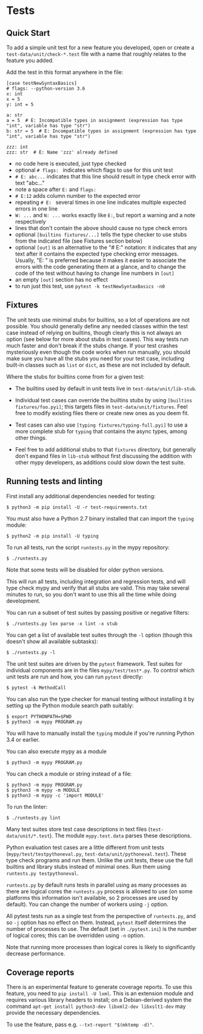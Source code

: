 Tests
=====


Quick Start
-----------

To add a simple unit test for a new feature you developed, open or create a
`test-data/unit/check-*.test` file with a name that roughly relates to the
feature you added.

Add the test in this format anywhere in the file:

    [case testNewSyntaxBasics]
    # flags: --python-version 3.6
    x: int
    x = 5
    y: int = 5

    a: str
    a = 5  # E: Incompatible types in assignment (expression has type "int", variable has type "str")
    b: str = 5  # E: Incompatible types in assignment (expression has type "int", variable has type "str")

    zzz: int
    zzz: str  # E: Name 'zzz' already defined

- no code here is executed, just type checked
- optional `# flags: ` indicates which flags to use for this unit test
- `# E: abc...` indicates that this line should result in type check error
with text "abc..."
- note a space after `E:` and `flags:`
- `# E:12` adds column number to the expected error
- repeating `# E: ` several times in one line indicates multiple expected errors in one line
- `W: ...` and `N: ...` works exactly like `E:`, but report a warning and a note respectively
- lines that don't contain the above should cause no type check errors
- optional `[builtins fixtures/...]` tells the type checker to use
stubs from the indicated file (see Fixtures section below)
- optional `[out]` is an alternative to the "# E:" notation: it indicates that
any text after it contains the expected type checking error messages.
Usually, "E: " is preferred because it makes it easier to associate the
errors with the code generating them at a glance, and to change the code of
the test without having to change line numbers in `[out]`
- an empty `[out]` section has no effect
- to run just this test, use `pytest -k testNewSyntaxBasics -n0`


Fixtures
--------

The unit tests use minimal stubs for builtins, so a lot of operations are not
possible. You should generally define any needed classes within the test case
instead of relying on builtins, though clearly this is not always an option
(see below for more about stubs in test cases). This way tests run much
faster and don't break if the stubs change. If your test crashes mysteriously
even though the code works when run manually, you should make sure you have
all the stubs you need for your test case, including built-in classes such as
`list` or `dict`, as these are not included by default.

Where the stubs for builtins come from for a given test:

- The builtins used by default in unit tests live in
  `test-data/unit/lib-stub`.

- Individual test cases can override the builtins stubs by using
  `[builtins fixtures/foo.pyi]`; this targets files in `test-data/unit/fixtures`.
  Feel free to modify existing files there or create new ones as you deem fit.

- Test cases can also use `[typing fixtures/typing-full.pyi]` to use a more
  complete stub for `typing` that contains the async types, among other things.

- Feel free to add additional stubs to that `fixtures` directory, but
  generally don't expand files in `lib-stub` without first discussing the
  addition with other mypy developers, as additions could slow down the test
  suite.


Running tests and linting
-------------------------

First install any additional dependencies needed for testing:

    $ python3 -m pip install -U -r test-requirements.txt

You must also have a Python 2.7 binary installed that can import the `typing`
module:

    $ python2 -m pip install -U typing

To run all tests, run the script `runtests.py` in the mypy repository:

    $ ./runtests.py

Note that some tests will be disabled for older python versions.

This will run all tests, including integration and regression tests,
and will type check mypy and verify that all stubs are valid. This may
take several minutes to run, so you don't want to use this all the time
while doing development.

You can run a subset of test suites by passing positive or negative
filters:

    $ ./runtests.py lex parse -x lint -x stub

You can get a list of available test suites through the `-l` option
(though this doesn't show all available subtasks):

    $ ./runtests.py -l

The unit test suites are driven by the `pytest` framework. Test suites for
individual components are in the files `mypy/test/test*.py`. To control
which unit tests are run and how, you can run `pytest` directly:

    $ pytest -k MethodCall

You can also run the type checker for manual testing without
installing it by setting up the Python module search path suitably:

    $ export PYTHONPATH=$PWD
    $ python3 -m mypy PROGRAM.py

You will have to manually install the `typing` module if you're running Python
3.4 or earlier.

You can also execute mypy as a module

    $ python3 -m mypy PROGRAM.py

You can check a module or string instead of a file:

    $ python3 -m mypy PROGRAM.py
    $ python3 -m mypy -m MODULE
    $ python3 -m mypy -c 'import MODULE'

To run the linter:

    $ ./runtests.py lint

Many test suites store test case descriptions in text files
(`test-data/unit/*.test`). The module `mypy.test.data` parses these
descriptions.

Python evaluation test cases are a little different from unit tests
(`mypy/test/testpythoneval.py`, `test-data/unit/pythoneval.test`). These
type check programs and run them. Unlike the unit tests, these use the
full builtins and library stubs instead of minimal ones. Run them using
`runtests.py testpythoneval`.

`runtests.py` by default runs tests in parallel using as many processes as
there are logical cores the `runtests.py` process is allowed to use (on
some platforms this information isn't available, so 2 processes are used by
default). You can change the number of workers using `-j` option.

All pytest tests run as a single test from the perspective of `runtests.py`,
and so `-j` option has no effect on them. Instead, `pytest` itself determines
the number of processes to use. The default (set in `./pytest.ini`) is the
number of logical cores; this can be overridden using `-n` option.

Note that running more processes than logical cores is likely to
significantly decrease performance.


Coverage reports
----------------

There is an experimental feature to generate coverage reports.  To use
this feature, you need to `pip install -U lxml`.  This is an extension
module and requires various library headers to install; on a
Debian-derived system the command
  `apt-get install python3-dev libxml2-dev libxslt1-dev`
may provide the necessary dependencies.

To use the feature, pass e.g. `--txt-report "$(mktemp -d)"`.
